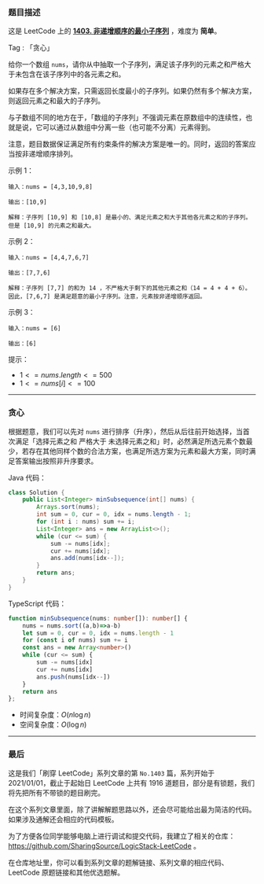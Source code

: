 ### 题目描述

这是 LeetCode 上的 **[1403. 非递增顺序的最小子序列](https://leetcode.cn/problems/minimum-subsequence-in-non-increasing-order/solution/by-ac_oier-766t/)** ，难度为 **简单**。

Tag : 「贪心」



给你一个数组 `nums`，请你从中抽取一个子序列，满足该子序列的元素之和严格大于未包含在该子序列中的各元素之和。

如果存在多个解决方案，只需返回长度最小的子序列。如果仍然有多个解决方案，则返回元素之和最大的子序列。

与子数组不同的地方在于，「数组的子序列」不强调元素在原数组中的连续性，也就是说，它可以通过从数组中分离一些（也可能不分离）元素得到。

注意，题目数据保证满足所有约束条件的解决方案是唯一的。同时，返回的答案应当按非递增顺序排列。

示例 1：
```
输入：nums = [4,3,10,9,8]

输出：[10,9] 

解释：子序列 [10,9] 和 [10,8] 是最小的、满足元素之和大于其他各元素之和的子序列。但是 [10,9] 的元素之和最大。 
```
示例 2：
```
输入：nums = [4,4,7,6,7]

输出：[7,7,6] 

解释：子序列 [7,7] 的和为 14 ，不严格大于剩下的其他元素之和（14 = 4 + 4 + 6）。因此，[7,6,7] 是满足题意的最小子序列。注意，元素按非递增顺序返回。  
```
示例 3：
```
输入：nums = [6]

输出：[6]
```

提示：
* $1 <= nums.length <= 500$
* $1 <= nums[i] <= 100$

---

### 贪心

根据题意，我们可以先对 `nums` 进行排序（升序），然后从后往前开始选择，当首次满足「选择元素之和 严格大于 未选择元素之和」时，必然满足所选元素个数最少，若存在其他同样个数的合法方案，也满足所选方案为元素和最大方案，同时满足答案输出按照非升序要求。

Java 代码：
```Java
class Solution {
    public List<Integer> minSubsequence(int[] nums) {
        Arrays.sort(nums);
        int sum = 0, cur = 0, idx = nums.length - 1;
        for (int i : nums) sum += i;
        List<Integer> ans = new ArrayList<>();
        while (cur <= sum) {
            sum -= nums[idx];
            cur += nums[idx];
            ans.add(nums[idx--]);
        }
        return ans;
    }
}
```
TypeScript 代码：
```TypeScript
function minSubsequence(nums: number[]): number[] {
    nums = nums.sort((a,b)=>a-b)
    let sum = 0, cur = 0, idx = nums.length - 1
    for (const i of nums) sum += i
    const ans = new Array<number>()
    while (cur <= sum) {
        sum -= nums[idx]
        cur += nums[idx]
        ans.push(nums[idx--])
    }
    return ans
};
```
* 时间复杂度：$O(n\log{n})$
* 空间复杂度：$O(\log{n})$

---

### 最后

这是我们「刷穿 LeetCode」系列文章的第 `No.1403` 篇，系列开始于 2021/01/01，截止于起始日 LeetCode 上共有 1916 道题目，部分是有锁题，我们将先把所有不带锁的题目刷完。

在这个系列文章里面，除了讲解解题思路以外，还会尽可能给出最为简洁的代码。如果涉及通解还会相应的代码模板。

为了方便各位同学能够电脑上进行调试和提交代码，我建立了相关的仓库：https://github.com/SharingSource/LogicStack-LeetCode 。

在仓库地址里，你可以看到系列文章的题解链接、系列文章的相应代码、LeetCode 原题链接和其他优选题解。

